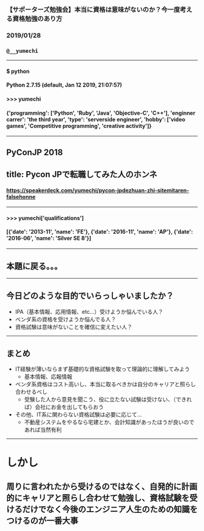 ### 【サポーターズ勉強会】本当に資格は意味がないのか？今一度考える資格勉強のあり方
### 2019/01/28
### `@__yumechi`

---

#### $ python
#### Python 2.7.15 (default, Jan 12 2019, 21:07:57)
#### >>> yumechi
#### {'programming': ['Python', 'Ruby', 'Java', 'Objective-C', 'C++'], 'enginner carrer': 'the third year', 'type': 'serverside engineer', 'hobby': ['video games', 'Competitive programming', 'creative activity']}

---

## PyConJP 2018
## title: Pycon JPで転職してみた人のホンネ
#### https://speakerdeck.com/yumechi/pycon-jpdezhuan-zhi-sitemitaren-falsehonne

---

#### >>> yumechi['qualifications']
#### [{'date': '2013-11', 'name': 'FE'}, {'date': '2016-11', 'name': 'AP'}, {'date': '2016-06', 'name': 'Silver SE 8'}]

---

## 本題に戻る。。。

---

## 今日どのような目的でいらっしゃいましたか？

* IPA（基本情報、応用情報、etc...）受けようか悩んでいる人？
* ベンダ系の資格を受けようか悩んでる人？
* 資格試験は意味がないことを確信に変えたい人？

---

## まとめ

* IT経験が薄いならまず基礎的な資格試験を取って理論的に理解してみよう
    * 基本情報、応報情報
* ベンダ系資格はコスト高いし、本当に取るべきかは自分のキャリアと照らし合わせるべし
    * 受験した人から意見を聞こう、役に立たない試験は受けない、（できれば）会社にお金を出してもらおう
* その他、IT系に関わらない資格試験は必要に応じて…
    * 不動産システムをやるなら宅建とか、会計知識があったほうが良いのであれば当然有利

---

# しかし
## 周りに言われたから受けるのではなく、自発的に計画的にキャリアと照らし合わせて勉強し、資格試験を受けるだけでなく今後のエンジニア人生のための知識をつけるのが一番大事



